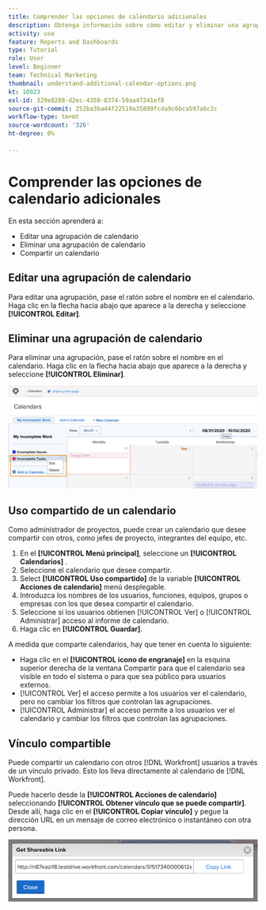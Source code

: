 ```yaml
---
title: Comprender las opciones de calendario adicionales
description: Obtenga información sobre cómo editar y eliminar una agrupación de calendario y cómo compartir un calendario.
activity: use
feature: Reports and Dashboards
type: Tutorial
role: User
level: Beginner
team: Technical Marketing
thumbnail: understand-additional-calendar-options.png
kt: 10023
exl-id: 329e8288-d2ec-4350-8374-59aa47241ef8
source-git-commit: 252ba3ba44f22519a35899fcda9c6bca597a6c2c
workflow-type: tm+mt
source-wordcount: '326'
ht-degree: 0%

---
```


# Comprender las opciones de calendario adicionales

En esta sección aprenderá a:

* Editar una agrupación de calendario
* Eliminar una agrupación de calendario
* Compartir un calendario

## Editar una agrupación de calendario

Para editar una agrupación, pase el ratón sobre el nombre en el calendario. Haga clic en la flecha hacia abajo que aparece a la derecha y seleccione **[!UICONTROL Editar]**.

## Eliminar una agrupación de calendario

Para eliminar una agrupación, pase el ratón sobre el nombre en el calendario. Haga clic en la flecha hacia abajo que aparece a la derecha y seleccione **[!UICONTROL Eliminar]**.

![Imagen de una pantalla que muestra la opción de eliminación de agrupación de calendario](assets/calendar-3-0.png)

## Uso compartido de un calendario

Como administrador de proyectos, puede crear un calendario que desee compartir con otros, como jefes de proyecto, integrantes del equipo, etc.

1. En el **[!UICONTROL Menú principal]**, seleccione un **[!UICONTROL Calendarios]** .
1. Seleccione el calendario que desee compartir.
1. Select **[!UICONTROL Uso compartido]** de la variable **[!UICONTROL Acciones de calendario]** menú desplegable.
1. Introduzca los nombres de los usuarios, funciones, equipos, grupos o empresas con los que desea compartir el calendario.
1. Seleccione si los usuarios obtienen [!UICONTROL Ver] o [!UICONTROL Administrar] acceso al informe de calendario.
1. Haga clic en **[!UICONTROL Guardar]**.

A medida que comparte calendarios, hay que tener en cuenta lo siguiente:

* Haga clic en el **[!UICONTROL icono de engranaje]** en la esquina superior derecha de la ventana Compartir para que el calendario sea visible en todo el sistema o para que sea público para usuarios externos.
* [!UICONTROL Ver] el acceso permite a los usuarios ver el calendario, pero no cambiar los filtros que controlan las agrupaciones.
* [!UICONTROL Administrar] el acceso permite a los usuarios ver el calendario y cambiar los filtros que controlan las agrupaciones.

## Vínculo compartible

Puede compartir un calendario con otros [!DNL Workfront] usuarios a través de un vínculo privado. Esto los lleva directamente al calendario de [!DNL Workfront].

Puede hacerlo desde la **[!UICONTROL Acciones de calendario]** seleccionando **[!UICONTROL Obtener vínculo que se puede compartir]**. Desde allí, haga clic en el **[!UICONTROL Copiar vínculo]** y pegue la dirección URL en un mensaje de correo electrónico o instantáneo con otra persona.

![Una imagen de un [!UICONTROL Obtener vínculo que se puede compartir] pantalla](assets/calendar-3-1.png)
